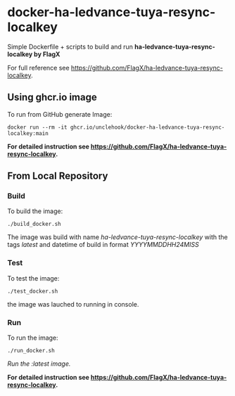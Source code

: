 # docker-ha-ledvance-tuya-resync-localkey
Simple Dockerfile + scripts to build and run **ha-ledvance-tuya-resync-localkey by FlagX**

For full reference see https://github.com/FlagX/ha-ledvance-tuya-resync-localkey.

## Using ghcr.io image
To run from GitHub generate Image:

`docker run --rm -it ghcr.io/unclehook/docker-ha-ledvance-tuya-resync-localkey:main`

**For detailed instruction see https://github.com/FlagX/ha-ledvance-tuya-resync-localkey.**

## From Local Repository
### Build
To build the image:

`./build_docker.sh`

The image was build with name *ha-ledvance-tuya-resync-localkey* with the tags *latest* and datetime of build in format *YYYYMMDDHH24MISS*

### Test
To test the image:

`./test_docker.sh`

the image was lauched to running in console.

### Run
To run the image:

`./run_docker.sh`

*Run the :latest image.*

**For detailed instruction see https://github.com/FlagX/ha-ledvance-tuya-resync-localkey.**
